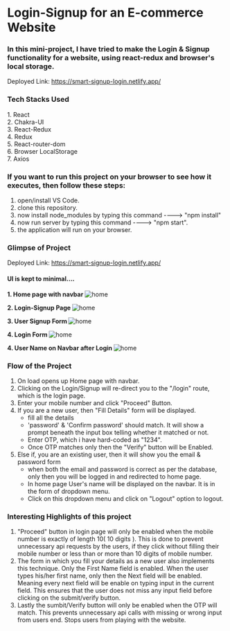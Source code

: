 <h1>Login-Signup for an E-commerce Website</h1>

<h3>In this mini-project, I have tried to make the Login & Signup functionality for a website, using react-redux and browser's local storage.</h3>

Deployed Link: https://smart-signup-login.netlify.app/

<h3>Tech Stacks Used</h3>
1. React <br />
2. Chakra-UI <br />
3. React-Redux <br />
4. Redux <br />
5. React-router-dom <br />
6. Browser LocalStorage <br />
7. Axios

<h3>If you want to run this project on your browser to see how it executes, then follow these steps:</h3>

1. open/install VS Code.
2. clone this repository.
3. now install node_modules by typing this command ----> "npm install"
4. now run server by typing this command ----> "npm start".
5. the application will run on your browser.

<h3>Glimpse of Project</h3>

Deployed Link: https://smart-signup-login.netlify.app/

<h4>UI is kept to minimal....</h4>

<b>1. Home page with navbar</b>
<img src="https://github.com/prateekoctane/login_signup_ecommerce/blob/main/home%20navbar.PNG" alt="home" />

<b>2. Login-Signup Page </b>
<img src="https://github.com/prateekoctane/login_signup_ecommerce/blob/main/login-signup%20page.PNG" alt="home" />

<b>3. User Signup Form </b>
<img src="https://github.com/prateekoctane/login_signup_ecommerce/blob/main/signup%20form.PNG" alt="home" />

<b>4. Login Form </b>
<img src="https://github.com/prateekoctane/login_signup_ecommerce/blob/main/login%20form.PNG" alt="home" />

<b>4. User Name on Navbar after Login </b>
<img src="https://github.com/prateekoctane/login_signup_ecommerce/blob/main/navbar%20after%20user%20log%20in.PNG" alt="home" />





<h3>Flow of the Project</h3>

1. On load opens up Home page with navbar.
2. Clicking on the Login/Signup will re-direct you to the "/login" route, which is the login page.
3. Enter your mobile number and click "Proceed" Button.
4. If you are a new user, then "Fill Details" form will be displayed.
   - fill all the details
   - 'password' & 'Confirm password' should match. It will show a prompt beneath the input box telling whether it matched or not.
   - Enter OTP, which i have hard-coded as "1234".
   - Once OTP matches only then the "Verify" button will be Enabled.
5. Else if, you are an existing user, then it will show you the email & password form
   - when both the email and password is correct as per the database, only then you will be logged in and redirected to home page.
   - In home page User's name will be displayed on the navbar. It is in the form of dropdown menu.
   - Click on this dropdown menu and click on "Logout" option to logout.

<h3>Interesting Highlights of this project</h3>

1. "Proceed" button in login page will only be enabled when the mobile number is exactly of length 10( 10 digits ). This is done to prevent unnecessary api requests by the users, if they click without filling their mobile number or less than or more than 10 digits of mobile number.
2.  The form in which you fill your details as a new user also implements this technique. Only the First Name field is enabled. When the user types his/her first name,       only then the Next field will be enabled. Meaning every next field will be enable on typing input in the current field. This ensures that the user does not miss any     input field before clicking on the submit/verify button. 
3.  Lastly the sumbit/Verify button will only be enabled when the OTP will match. This prevents unnecessary api calls with missing or wrong input from users end. Stops users from playing with the website.
